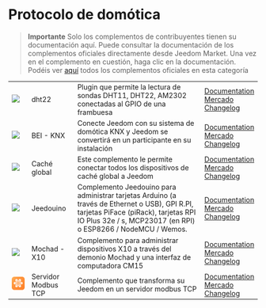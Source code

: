 
# Protocolo de domótica


>**Importante**
>Solo los complementos de contribuyentes tienen su documentación aquí. Puede consultar la documentación de los complementos oficiales directamente desde Jeedom Market. Una vez en el complemento en cuestión, haga clic en la documentación.
>Podéis ver [aquí](https://market.jeedom.com/index.php?v=d&p=market&type=plugin&categorie=automation+protocol) todos los complementos oficiales en esta categoría


| | | | |
|--- | --- | --- | ---|
|<img src="dht22/dht22_icon.png" class="pluginLogo" width="100" />|dht22|Plugin que permite la lectura de sondas DHT11, DHT22, AM2302 conectadas al GPIO de una frambuesa|[Documentation](https://linura.github.io/dht22/es_ES/)<br/>[Mercado](https://market.jeedom.com/index.php?v=d&p=market_display&id=4010)<br/>[Changelog](https://linura.github.io/dht22/es_ES/changelog)|
|<img src="eibd/eibd_icon.png" class="pluginLogo" width="100" />|BEI - KNX|Conecte Jeedom con su sistema de domótica KNX y Jeedom se convertirá en un participante en su instalación|[Documentation](http://mika-nt28.github.io/Documentations/eibd/es_ES/)<br/>[Mercado](https://market.jeedom.com/index.php?v=d&p=market_display&id=203)<br/>[Changelog](https://mika-nt28.github.io/Documentations/eibd/es_ES/changelog)|
|<img src="globalcache/globalcache_icon.png" class="pluginLogo" width="100" />|Caché global|Este complemento le permite conectar todos los dispositivos de caché global a Jeedom|[Documentation](https://mika-nt28.github.io/Documentations/globalcache/es_ES/)<br/>[Mercado](https://market.jeedom.com/index.php?v=d&p=market_display&id=2932)<br/>[Changelog](https://mika-nt28.github.io/Documentations/globalcache/es_ES/changelog)|
|<img src="jeedouino/jeedouino_icon.png" class="pluginLogo" width="100" />|Jeedouino|Complemento Jeedouino para administrar tarjetas Arduino (a través de Ethernet o USB), GPI R.PI, tarjetas PiFace (piRack), tarjetas RPI IO Plus 32e / s, MCP23017 (en RPI) o ESP8266 / NodeMCU / Wemos.|[Documentation](https://revlysj.github.io/jeedouino/es_ES/index)<br/>[Mercado](https://market.jeedom.com/index.php?v=d&p=market_display&id=2064)<br/>[Changelog](https://revlysj.github.io/jeedouino/es_ES/changelog)|
|<img src="mochad/mochad_icon.png" class="pluginLogo" width="100" />|Mochad - X10|Complemento para administrar dispositivos X10 a través del demonio Mochad y una interfaz de computadora CM15|[Documentation](https://mika-nt28.github.io/Documentations/mochad/es_ES/)<br/>[Mercado](https://market.jeedom.com/index.php?v=d&p=market_display&id=359)<br/>[Changelog](https://mika-nt28.github.io/Documentations/mochad/es_ES/changelog)|
|<img src="modbustcp/modbustcp_icon.png" class="pluginLogo" width="100" />|Servidor Modbus TCP|Complemento que transforma su Jeedom en un servidor modbus TCP|[Documentation](https://mips2648.github.io/jeedom-plugins-docs/modbustcp/es_ES/)<br/>[Mercado](https://market.jeedom.com/index.php?v=d&p=market_display&id=4320)<br/>[Changelog](https://mips2648.github.io/jeedom-plugins-docs/modbustcp/es_ES/changelog)|

